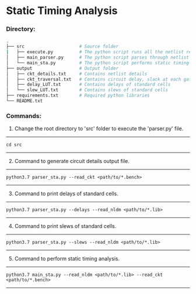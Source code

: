 # Static Timing Analysis

### Directory:
```bash
.
├── src                     # Source folder
|   ├── execute.py          # The python script runs all the netlist required to be executed.
│   ├── main_parser.py      # The python script parses through netlist and lib files.
│   └── main_sta.py         # The python script performs static timing analysis and gets critical path
├── output                  # Output folder
│   ├── ckt_details.txt     # Contains netlist details
│   ├── ckt_traversal.txt   # Contains circuit delay, slack at each gate, and critical path
│   ├── delay_LUT.txt       # Contains delays of standard cells
│   └── slew_LUT.txt        # Contains slews of standard cells
├── requirements.txt        # Required python libraries
└── README.txt	 	    
```

### Commands:

1. Change the root directory to 'src' folder to execute the 'parser.py' file.
------------------------------------------------------------
    cd src
------------------------------------------------------------

2. Command to generate circuit details output file.
------------------------------------------------------------
    python3.7 parser_sta.py --read_ckt <path/to/*.bench>
------------------------------------------------------------

3. Command to print delays of standard cells.
-----------------------------------------------------------------
    python3.7 parser_sta.py --delays --read_nldm <path/to/*.lib>
-----------------------------------------------------------------

4. Command to print slews of standard cells.
----------------------------------------------------------------
    python3.7 parser_sta.py --slews --read_nldm <path/to/*.lib>
----------------------------------------------------------------

5. Command to perform static timing analysis.
----------------------------------------------------------------------------------
    python3.7 main_sta.py --read_nldm <path/to/*.lib> --read_ckt <path/to/*.bench>
----------------------------------------------------------------------------------


